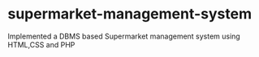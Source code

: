 # supermarket-management-system

Implemented a DBMS based Supermarket management system using HTML,CSS and PHP

